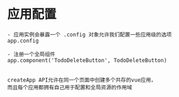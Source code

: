 
# 应用配置
    - 应用实例会暴露一个 .config 对象允许我们配置一些应用级的选项
    app.config

    - 注册一个全局组件
    app.component('TodoDeleteButton', TodoDeleteButton)


    createApp API允许在同一个页面中创建多个共存的vue应用，
    而且每个应用都拥有自己用于配置和全局资源的作用域